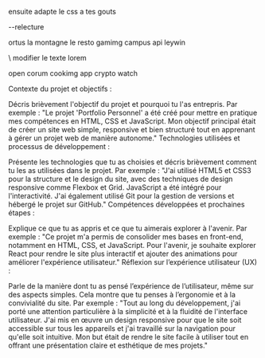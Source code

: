 <!-- # -- faire la page produit -->

ensuite adapte le css a tes gouts

--relecture

ortus
la montagne
le resto
gamimg campus
api
leywin

\ modifier le texte lorem

open
corum
cookimg app
crypto watch

Contexte du projet et objectifs :

Décris brièvement l'objectif du projet et pourquoi tu l'as entrepris. Par exemple :
"Le projet 'Portfolio Personnel' a été créé pour mettre en pratique mes compétences en HTML, CSS et JavaScript. Mon objectif principal était de créer un site web simple, responsive et bien structuré tout en apprenant à gérer un projet web de manière autonome."
Technologies utilisées et processus de développement :

Présente les technologies que tu as choisies et décris brièvement comment tu les as utilisées dans le projet. Par exemple :
"J'ai utilisé HTML5 et CSS3 pour la structure et le design du site, avec des techniques de design responsive comme Flexbox et Grid. JavaScript a été intégré pour l'interactivité. J'ai également utilisé Git pour la gestion de versions et hébergé le projet sur GitHub."
Compétences développées et prochaines étapes :

Explique ce que tu as appris et ce que tu aimerais explorer à l'avenir. Par exemple :
"Ce projet m'a permis de consolider mes bases en front-end, notamment en HTML, CSS, et JavaScript. Pour l'avenir, je souhaite explorer React pour rendre le site plus interactif et ajouter des animations pour améliorer l'expérience utilisateur."
Réflexion sur l’expérience utilisateur (UX) :

Parle de la manière dont tu as pensé l’expérience de l’utilisateur, même sur des aspects simples. Cela montre que tu penses à l’ergonomie et à la convivialité du site. Par exemple :
"Tout au long du développement, j'ai porté une attention particulière à la simplicité et à la fluidité de l'interface utilisateur. J'ai mis en œuvre un design responsive pour que le site soit accessible sur tous les appareils et j'ai travaillé sur la navigation pour qu'elle soit intuitive. Mon but était de rendre le site facile à utiliser tout en offrant une présentation claire et esthétique de mes projets."

